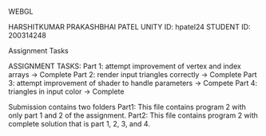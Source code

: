 WEBGL	

HARSHITKUMAR PRAKASHBHAI PATEL
UNITY ID: hpatel24
STUDENT ID: 200314248

Assignment Tasks

ASSIGNMENT TASKS:
  Part 1: attempt improvement of vertex and index arrays -> Complete
  Part 2: render input triangles correctly -> Complete
  Part 3: attempt improvement of shader to handle parameters -> Compete
  Part 4: triangles in input color -> Complete

Submission contains two folders
  Part1: This file contains program 2 with only part 1 and 2 of the assignment.
  Part2: This file contains program 2 with complete solution that is part 1, 2, 3, and 4.
